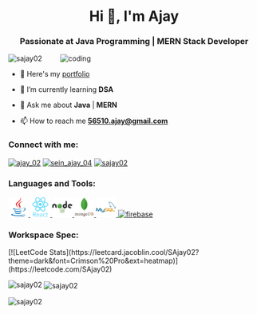 
<h1 align="center">Hi 👋, I'm Ajay</h1>
<h3 align="center">Passionate at Java Programming | MERN Stack Developer</h3>
<img align="right" alt="coding" width="400" src="https://user-images.githubusercontent.com/69011963/137184767-79a13ec7-1bb3-4341-a6da-3a149c9c159a.gif"

<p align="left"> <img src="https://komarev.com/ghpvc/?username=sajay02&label=Profile%20views&color=0e75b6&style=flat" alt="sajay02" /> </p>

- 🔭 Here's my [portfolio](https://ajay02portfolio.netlify.app/)

- 🌱 I’m currently learning **DSA**

- 💬 Ask me about **Java** | **MERN**

- 📫 How to reach me **56510.ajay@gmail.com**

<h3 align="left">Connect with me:</h3>
<p align="left">
<a href="https://www.linkedin.com/in/ajay-s-18a7b5245/" target="blank"><img align="center" src="https://cdn-icons-png.flaticon.com/256/174/174857.png" alt="ajay_02" height="30" width="30" /></a>
<a href="https://instagram.com/sein_ajay_04" target="blank"><img align="center" src="https://raw.githubusercontent.com/rahuldkjain/github-profile-readme-generator/master/src/images/icons/Social/instagram.svg" alt="sein_ajay_04" height="30" width="40" /></a>
<a href="https://www.leetcode.com/sajay02" target="blank"><img align="center" src="https://raw.githubusercontent.com/rahuldkjain/github-profile-readme-generator/master/src/images/icons/Social/leet-code.svg" alt="sajay02" height="30" width="40" /></a>
</p>

<h3 align="left">Languages and Tools:</h3>
<p align="left"></a> <a href="https://www.java.com" target="_blank" rel="noreferrer"> <img src="https://raw.githubusercontent.com/devicons/devicon/master/icons/java/java-original.svg" alt="java" width="40" height="40"/> </a> <a href="https://reactjs.org/" target="_blank" rel="noreferrer"> <img src="https://raw.githubusercontent.com/devicons/devicon/master/icons/react/react-original-wordmark.svg" alt="react" width="40" height="40"/>  <a href="https://nodejs.org" target="_blank" rel="noreferrer"> <img src="https://raw.githubusercontent.com/devicons/devicon/master/icons/nodejs/nodejs-original-wordmark.svg" alt="nodejs" width="40" height="40"/> </a>  </a> <a href="https://www.mongodb.com/" target="_blank" rel="noreferrer"> <img src="https://raw.githubusercontent.com/devicons/devicon/master/icons/mongodb/mongodb-original-wordmark.svg" alt="mongodb" width="40" height="40"/> </a> <a href="https://www.mysql.com/" target="_blank" rel="noreferrer"> <img src="https://raw.githubusercontent.com/devicons/devicon/master/icons/mysql/mysql-original-wordmark.svg" alt="mysql" width="40" height="40"/> </a> <a href="https://firebase.google.com/docs" target="_blank" rel="noreferrer"> <img src="https://www.gstatic.com/devrel-devsite/prod/v50a9748f336f0601961fb23638b43fbbc8f87f50f5f0aa83e2751247a72fbd3b/firebase/images/touchicon-180.png" alt="firebase" width="40" height="40"/> </a></p>

<h3 align="left">Workspace Spec:</h3>
[![LeetCode Stats](https://leetcard.jacoblin.cool/SAjay02?theme=dark&font=Crimson%20Pro&ext=heatmap)](https://leetcode.com/SAjay02)

<p><img align="left" src="https://github-readme-stats.vercel.app/api/top-langs?username=sajay02&show_icons=true&locale=en&layout=compact" alt="sajay02" /></p>

<p>&nbsp;<img align="center" src="https://github-readme-stats.vercel.app/api?username=sajay02&show_icons=true&locale=en" alt="sajay02" /></p>

<p><img align="center" src="https://github-readme-streak-stats.herokuapp.com/?user=sajay02&" alt="sajay02" /></p>
